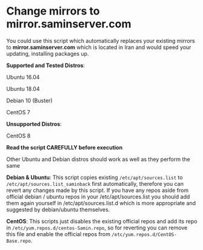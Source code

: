 # Change mirrors to mirror.saminserver.com
You could use this script which automatically replaces your existing mirrors to **mirror.saminserver.com** which is located in Iran and would speed your updating, installing packages up.

**Supported and Tested Distros**:

Ubuntu 16.04

Ubuntu 18.04

Debian 10 (Buster)

CentOS 7

**Unsupported Distros**:

CentOS 8

**Read the script CAREFULLY before execution**

Other Ubuntu and Debian distros should work as well as they perform the same

**Debian & Ubuntu**: This script copies existing `/etc/apt/sources.list` to `/etc/apt/sources.list_saminback` first automatically, therefore you can revert any changes made by this script. If you have any repos aside from official debian / ubuntu repos in your /etc/apt/sources.list you should add them again yourself in /etc/apt/sources.list.d which is more appropriate and suggested by debian/ubuntu themselves.

**CentOS**: This scripts just disables the existing official repos and add its repo in `/etc/yum.repos.d/centos-Samin.repo`, so for reverting you can remove this file and enable the official repos from `/etc/yum.repos.d/CentOS-Base.repo`.
